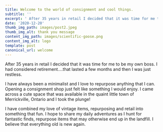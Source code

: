 ```yaml
---
title: Welcome to the world of consignment and cool things.
subtitle: ''
excerpt: ' After 35 years in retail I decided that it was time for me to be my own boss.  I had considered retirement....that lasted a few months and then I was just restless. '
date: '2020-12-20'
thumb_img_path: images/post2.jpeg
thumb_img_alt: thank you message
content_img_path: images/scientific-goose.png
content_img_alt: logo
template: post
canonical_url: welcome
---
```


After 35 years in retail I decided that it was time for me to be my own boss.  I had considered retirement....that lasted a few months and then I was just restless. 

I have always been a minimalist and I love to repurpose anything that I can.  Opening a consignment shop just felt like something I would enjoy.  I came across a cute space that was available in the quaint little town of Merrickville, Ontario and I took the plunge!

I have combined my love of vintage items, repurposing and retail into something that fun.  I hope to share  my daily adventures as I hunt for fantastic finds, repurpose items that may otherwise end up in the landfill.  I believe that everything old is new again.